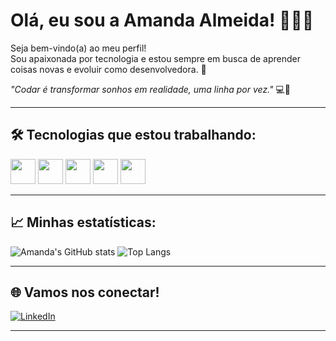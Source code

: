 # Olá, eu sou a Amanda Almeida! 👩‍💻✨

Seja bem-vindo(a) ao meu perfil!  
Sou apaixonada por tecnologia e estou sempre em busca de aprender coisas novas e evoluir como desenvolvedora. 🚀

_"Codar é transformar sonhos em realidade, uma linha por vez."_ 💻💬

---

## 🛠️ Tecnologias que estou trabalhando:

<img src="https://cdn.jsdelivr.net/gh/devicons/devicon/icons/javascript/javascript-original.svg" width="40" height="40"/>
<img src="https://cdn.jsdelivr.net/gh/devicons/devicon/icons/java/java-original.svg" width="40" height="40"/>
<img src="https://cdn.jsdelivr.net/gh/devicons/devicon/icons/css3/css3-original.svg" width="40" height="40"/>
<img src="https://cdn.jsdelivr.net/gh/devicons/devicon/icons/html5/html5-original.svg" width="40" height="40"/>
<img src="https://cdn.jsdelivr.net/gh/devicons/devicon/icons/php/php-original.svg" width="40" height="40"/>

---

## 📈 Minhas estatísticas:

![Amanda's GitHub stats](https://github-readme-stats.vercel.app/api?username=amandaalmeidadev&show_icons=true&theme=tokyonight)
![Top Langs](https://github-readme-stats.vercel.app/api/top-langs/?username=amandaalmeidadev&layout=compact&theme=tokyonight)

---

## 🌐 Vamos nos conectar!

[![LinkedIn](https://img.shields.io/badge/LinkedIn-0077B5?style=for-the-badge&logo=linkedin&logoColor=white)](https://www.linkedin.com/in/amanda-almeida-40a301359/)

---
